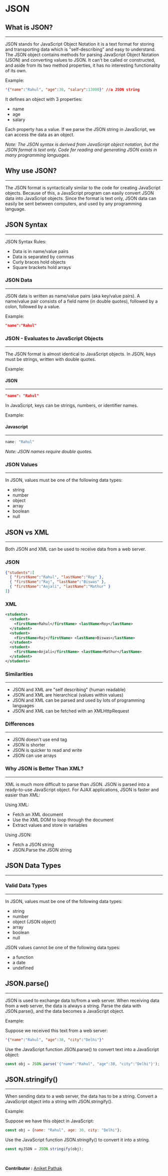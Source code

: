 # JSON


## What is JSON?
---

JSON stands for JavaScript Object Notation it is a text format for storing and transporting data which is "self-describing" and easy to understand. The JSON object contains methods for parsing JavaScript Object Notation (JSON) and converting values to JSON. It can't be called or constructed, and aside from its two method properties, it has no interesting functionality of its own.

Example:

```JSON
'{"name":"Rahul", "age":30, "salary":13000}' //a JSON string
```
It defines an object with 3 properties:
- name
- age
- salary
  
Each property has a value.
If we parse the JSON string in JavaScript, we can access the data as an object.

*Note: The JSON syntax is derived from JavaScript object notation, but the JSON format is text only. Code for reading and generating JSON exists in many programming languages.*

## Why use JSON?
---

The JSON format is syntactically similar to the code for creating JavaScript objects. Because of this, a JavaScript program can easily convert JSON data into JavaScript objects. Since the format is text only, JSON data can easily be sent between computers, and used by any programming language.

## JSON Syntax
---

JSON Syntax Rules:

- Data is in name/value pairs
- Data is separated by commas
- Curly braces hold objects
- Square brackets hold arrays

### JSON Data
---
JSON data is written as name/value pairs (aka key/value pairs). A name/value pair consists of a field name (in double quotes), followed by a colon, followed by a value.

Example:

```JSON
"name":"Rahul"
```

### JSON - Evaluates to JavaScript Objects
---
The JSON format is almost identical to JavaScript objects. In JSON, keys must be strings, written with double quotes.

Example:

#### JSON
---
```JSON
"name": "Rahul"
```

In JavaScript, keys can be strings, numbers, or identifier names.

Example:

#### Javascript
---
```js
name: "Rahul"
```

*Note: JSON names require double quotes.*

### JSON Values
---
In JSON, values must be one of the following data types:

- string
- number
- object
- array
- boolean
- null

## JSON vs XML
---

Both JSON and XML can be used to receive data from a web server.

### JSON
```JSON
{"students":[
  { "firstName":"Rahul", "lastName":"Roy" },
  { "firstName":"Raj", "lastName":"Biswas" },
  { "firstName":"Anjali", "lastName":"Mathur" }
]}
```

### XML
```xml
<students>
  <student>
    <firstName>Rahul</firstName> <lastName>Roy</lastName>
  </student>
  <student>
    <firstName>Raj</firstName> <lastName>Biswas</lastName>
  </student>
  <student>
    <firstName>Anjali</firstName> <lastName>Mathur</lastName>
  </student>
</students>
```

### Similarities
---
- JSON and XML are "self describing" (human readable)
- JSON and XML are hierarchical (values within values)
- JSON and XML can be parsed and used by lots of programming languages
- JSON and XML can be fetched with an XMLHttpRequest

### Differences
---
- JSON doesn't use end tag
- JSON is shorter
- JSON is quicker to read and write
- JSON can use arrays

### Why JSON is Better Than XML?
---

XML is much more difficult to parse than JSON. JSON is parsed into a ready-to-use JavaScript object.
For AJAX applications, JSON is faster and easier than XML:

Using XML:

- Fetch an XML document
- Use the XML DOM to loop through the document
- Extract values and store in variables
  
Using JSON:

- Fetch a JSON string
- JSON.Parse the JSON string

## JSON Data Types
---

### Valid Data Types
---

In JSON, values must be one of the following data types:
- string
- number
- object (JSON object)
- array
- boolean
- null

JSON values cannot be one of the following data types:

- a function
- a date
- undefined

## JSON.parse()
---

JSON is used to exchange data to/from a web server. When receiving data from a web server, the data is always a string. Parse the data with JSON.parse(), and the data becomes a JavaScript object.

Example:

Suppose we received this text from a web server:

```JSON
'{"name":"Rahul", "age":30, "city":"Delhi"}'
```

Use the JavaScript function JSON.parse() to convert text into a JavaScript object:

```js
const obj = JSON.parse('{"name":"Rahul", "age":30, "city":"Delhi"}');
```

## JSON.stringify()
---

When sending data to a web server, the data has to be a string. Convert a JavaScript object into a string with JSON.stringify().

Example:

Suppose we have this object in JavaScript:

```js
const obj = {name: "Rahul", age: 30, city: "Delhi"};
```

Use the JavaScript function JSON.stringify() to convert it into a string.

```js
const myJSON = JSON.stringify(obj);
```
<br>

 __Contributor :__ [Aniket Pathak](https://github.com/aniketpathak028)
